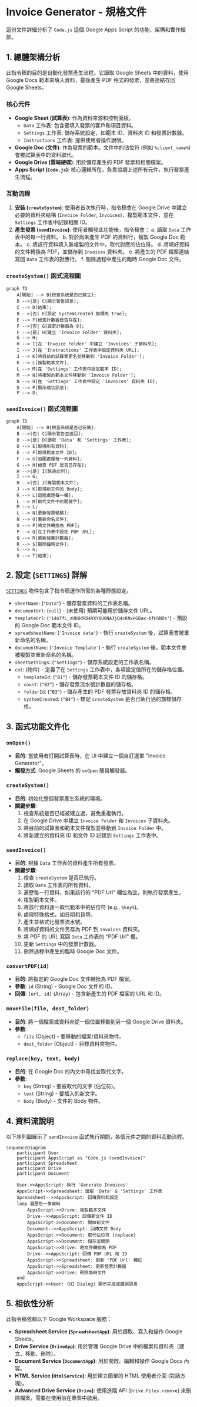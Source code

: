 # Invoice Generator - 規格文件

這份文件詳細分析了 `Code.js` 這個 Google Apps Script 的功能、架構和實作細節。

## 1. 總體架構分析

此指令稿的目的是自動化發票產生流程。它讀取 Google Sheets 中的資料，使用 Google Docs 範本來填入資料，最後產生 PDF 格式的發票，並將連結存回 Google Sheets。

### 核心元件

*   **Google Sheet (試算表)**: 作為資料來源和控制面板。
    *   `Data` 工作表: 包含要填入發票的客戶和項目資料。
    *   `Settings` 工作表: 儲存系統設定，如範本 ID、資料夾 ID 和發票計數器。
    *   `Instructions` 工作表: 提供使用者操作說明。
*   **Google Doc (文件)**: 作為發票的範本。文件中的佔位符 (例如 `%client_name%`) 會被試算表中的資料取代。
*   **Google Drive (雲端硬碟)**: 用於儲存產生的 PDF 發票和相關檔案。
*   **Apps Script (`Code.js`)**: 核心邏輯所在，負責協調上述所有元件，執行發票產生流程。

### 互動流程

1.  **安裝 (`createSystem`)**: 使用者首次執行時，指令稿會在 Google Drive 中建立必要的資料夾結構 (`Invoice Folder`, `Invoices`)，複製範本文件，並在 `Settings` 工作表中記錄相關 ID。
2.  **產生發票 (`sendInvoice`)**: 使用者觸發此功能後，指令稿會：
    a. 讀取 `Data` 工作表中的每一行資料。
    b. 對於尚未產生 PDF 的資料行，複製 Google Doc 範本。
    c. 將該行資料填入新複製的文件中，取代對應的佔位符。
    d. 將填好資料的文件轉換為 PDF，並儲存到 `Invoices` 資料夾。
    e. 將產生的 PDF 檔案連結寫回 `Data` 工作表的對應行。
    f. 刪除過程中產生的臨時 Google Doc 文件。

### `createSystem()` 函式流程圖

```mermaid
graph TD
    A[開始] --> B{檢查系統是否已建立};
    B -->|是| C[顯示警告訊息];
    C --> D[結束];
    B -->|否| E[設定 systemCreated 旗標為 True];
    E --> F{檢查計數器是否存在};
    F -->|否| G[設定計數器為 0];
    F -->|是| H[建立 'Invoice Folder' 資料夾];
    G --> H;
    H --> I[在 'Invoice Folder' 中建立 'Invoices' 子資料夾];
    I --> J[在 'Instructions' 工作表中設定資料夾 URL];
    J --> K[將目前的試算表更名並移動到 'Invoice Folder'];
    K --> L[複製範本文件];
    L --> M[在 'Settings' 工作表中設定範本 ID];
    M --> N[將複製的範本文件移動到 'Invoice Folder'];
    N --> O[在 'Settings' 工作表中設定 'Invoices' 資料夾 ID];
    O --> P[顯示成功訊息];
    P --> D;
```

### `sendInvoice()` 函式流程圖

```mermaid
graph TD
    A[開始] --> B{檢查系統是否已安裝};
    B -->|否| C[顯示警告並返回];
    B -->|是| D[讀取 'Data' 和 'Settings' 工作表];
    D --> E[取得所有資料];
    E --> F[取得範本文件 ID];
    F --> G[迴圈處理每一列資料];
    G --> H{檢查 PDF 是否已存在};
    H -->|是| I[跳過此列];
    I --> G;
    H -->|否| J[複製範本文件];
    J --> K[取得新文件的 Body];
    K --> L[迴圈處理每一欄];
    L --> M[取代文件中的關鍵字];
    M --> L;
    L --> N[更新發票號碼];
    N --> O[重新命名文件];
    O --> P[將文件轉換為 PDF];
    P --> Q[在工作表中設定 PDF URL];
    Q --> R[更新發票計數器];
    R --> S[刪除臨時文件];
    S --> G;
    G --> T[結束];
```

## 2. 設定 (`SETTINGS`) 詳解

[`SETTINGS`](Code.js:21) 物件包含了指令稿運作所需的各種靜態設定。

*   `sheetName`: (`"Data"`) - 儲存發票資料的工作表名稱。
*   `documentUrl`: (`null`) - (未使用) 預期可能用於儲存文件 URL。
*   `templateUrl`: (`'14oTfL_zUbBdRD4VXY8U0NAJjQ4cKNxHGBax-bfH5NDs'`) - 預設的 Google Doc 範本文件 ID。
*   `spreadsheetName`: (`'Invoice data'`) - 執行 `createSystem` 後，試算表會被重新命名的名稱。
*   `documentName`: (`'Invoice Template'`) - 執行 `createSystem` 後，範本文件會被複製並重新命名的名稱。
*   `sheetSettings`: (`"Settings"`) - 儲存系統設定的工作表名稱。
*   `col`: (物件) - 定義了在 `Settings` 工作表中，各項設定值所在的儲存格位置。
    *   `templateId`: (`"B1"`) - 儲存發票範本文件 ID 的儲存格。
    *   `count`: (`"B2"`) - 儲存發票流水號計數器的儲存格。
    *   `folderId`: (`"B3"`) - 儲存產生的 PDF 發票存放資料夾 ID 的儲存格。
    *   `systemCreated`: (`"B4"`) - 標記 `createSystem` 是否已執行過的旗標儲存格。

## 3. 函式功能文件化

### `onOpen()`
*   **目的**: 當使用者打開試算表時，在 UI 中建立一個自訂選單 "Invoice Generator"。
*   **觸發方式**: Google Sheets 的 `onOpen` 簡易觸發器。

### `createSystem()`
*   **目的**: 初始化整個發票產生系統的環境。
*   **關鍵步驟**:
    1.  檢查系統是否已經被建立過，避免重複執行。
    2.  在 Google Drive 中建立 `Invoice Folder` 和 `Invoices` 子資料夾。
    3.  將目前的試算表和範本文件複製並移動到 `Invoice Folder` 中。
    4.  將新建立的資料夾 ID 和文件 ID 記錄到 `Settings` 工作表中。

### `sendInvoice()`
*   **目的**: 根據 `Data` 工作表的資料產生所有發票。
*   **關鍵步驟**:
    1.  檢查 `createSystem` 是否已執行。
    2.  讀取 `Data` 工作表的所有資料。
    3.  遍歷每一行資料，如果該行的 "PDF Url" 欄位為空，則執行發票產生。
    4.  複製範本文件。
    5.  將該行資料逐一取代範本中的佔位符 (e.g., `%key%`)。
    6.  處理特殊格式，如日期和貨幣。
    7.  產生並格式化發票流水號。
    8.  將填好資料的文件另存為 PDF 到 `Invoices` 資料夾。
    9.  將 PDF 的 URL 寫回 `Data` 工作表的 "PDF Url" 欄。
    10. 更新 `Settings` 中的發票計數器。
    11. 刪除過程中產生的臨時 Google Doc 文件。

### `convertPDF(id)`
*   **目的**: 將指定的 Google Doc 文件轉換為 PDF 檔案。
*   **參數**: `id` (String) - Google Doc 文件的 ID。
*   **回傳**: `[url, id]` (Array) - 包含新產生的 PDF 檔案的 URL 和 ID。

### `moveFile(file, dest_folder)`
*   **目的**: 將一個檔案或資料夾從一個位置移動到另一個 Google Drive 資料夾。
*   **參數**:
    *   `file` (Object) - 要移動的檔案/資料夾物件。
    *   `dest_folder` (Object) - 目標資料夾物件。

### `replace(key, text, body)`
*   **目的**: 在 Google Doc 的內文中尋找並取代文字。
*   **參數**:
    *   `key` (String) - 要被取代的文字 (佔位符)。
    *   `text` (String) - 要插入的新文字。
    *   `body` (Body) - 文件的 Body 物件。

## 4. 資料流說明

以下序列圖展示了 `sendInvoice` 函式執行期間，各個元件之間的資料互動流程。

```mermaid
sequenceDiagram
    participant User
    participant AppsScript as "Code.js (sendInvoice)"
    participant Spreadsheet
    participant Drive
    participant Document

    User->>AppsScript: 執行 'Generate Invoices'
    AppsScript->>Spreadsheet: 讀取 'Data' & 'Settings' 工作表
    Spreadsheet-->>AppsScript: 回傳資料和設定
    loop 遍歷每一筆資料
        AppsScript->>Drive: 複製範本文件
        Drive-->>AppsScript: 回傳新文件 ID
        AppsScript->>Document: 開啟新文件
        Document-->>AppsScript: 回傳文件 Body
        AppsScript->>Document: 取代佔位符 (replace)
        AppsScript->>Document: 儲存並關閉
        AppsScript->>Drive: 將文件轉換為 PDF
        Drive-->>AppsScript: 回傳 PDF URL 和 ID
        AppsScript->>Spreadsheet: 更新 'PDF Url' 欄位
        AppsScript->>Spreadsheet: 更新發票計數器
        AppsScript->>Drive: 刪除臨時文件
    end
    AppsScript->>User: (UI Dialog) 顯示完成或錯誤訊息
```

## 5. 相依性分析

此指令稿依賴以下 Google Workspace 服務：

*   **Spreadsheet Service (`SpreadsheetApp`)**: 用於讀取、寫入和操作 Google Sheets。
*   **Drive Service (`DriveApp`)**: 用於管理 Google Drive 中的檔案和資料夾（建立、移動、刪除）。
*   **Document Service (`DocumentApp`)**: 用於開啟、編輯和操作 Google Docs 內容。
*   **HTML Service (`HtmlService`)**: 用於建立簡單的 HTML 使用者介面 (對話方塊)。
*   **Advanced Drive Service (`Drive`)**: 使用進階 API (`Drive.Files.remove`) 來刪除檔案，需要在使用前在專案中啟用。